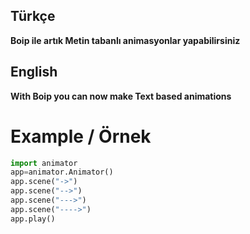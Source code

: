 ## Türkçe
**Boip ile artık Metin tabanlı animasyonlar yapabilirsiniz**

## English
**With Boip you can now make Text based animations**

# Example / Örnek

```python
import animator
app=animator.Animator()
app.scene("->")
app.scene("-->")
app.scene("--->")
app.scene("---->")
app.play()
```
